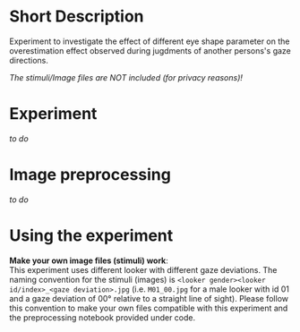 # Short Description
Experiment to investigate the effect of different eye shape parameter on the overestimation effect observed during jugdments of another persons's gaze directions.

_The stimuli/Image files are NOT included (for privacy reasons)!_

# Experiment
_to do_

# Image preprocessing
_to do_

# Using the experiment

__Make your own image files (stimuli) work__:  
This experiment uses different looker with different gaze deviations. The naming convention for the stimuli (images) is `<looker gender><looker id/index>_<gaze deviation>.jpg` (i.e. `M01_00.jpg` for a male looker with id 01 and a gaze deviation of 00° relative to a straight line of sight). Please follow this convention to make your own files compatible with this experiment and the preprocessing notebook provided under code.
